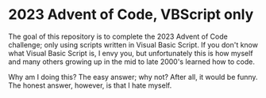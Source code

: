 ﻿# 2023 Advent of Code, VBScript only
The goal of this repository is to complete the 2023 Advent of Code challenge; only using scripts written in Visual Basic Script. If you don't know what Visual Basic Script is, I envy you, but unfortunately this is how myself and many others growing up in the mid to late 2000's learned how to code.

Why am I doing this? The easy answer; why not? After all, it would be funny. The honest answer, however, is that I hate myself.

